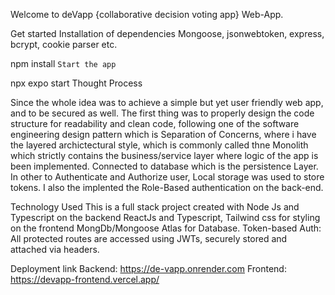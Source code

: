 Welcome to deVapp {collaborative decision voting app} Web-App.

Get started
Installation of dependencies
Mongoose,
jsonwebtoken,
express, 
bcrypt, cookie parser etc.


npm install
```Start the app```

npx expo start
Thought Process

Since the whole idea was to achieve a simple but yet user friendly web app, and to be secured as well.
The first thing was to properly design the code structure for readability and clean code, following  one of the software engineering design pattern which is Separation of Concerns, where i have the layered archictectural style, which is commonly called thne Monolith 
which strictly contains the business/service layer where logic of the app is been implemented. Connected to database which is the persistence Layer. In other to Authenticate and Authorize user, Local storage was used  to store tokens.
I also the implented the Role-Based authentication on the back-end.

Technology Used
This is a full stack  project created with
Node Js and Typescript on the backend 
ReactJs and Typescript,
Tailwind css for styling on the frontend 
MongDb/Mongoose Atlas for Database.
Token-based Auth: All protected routes are accessed using JWTs, securely stored and attached via headers.


Deployment link
Backend: https://de-vapp.onrender.com
Frontend: https://devapp-frontend.vercel.app/
